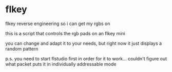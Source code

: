 # flkey
flkey reverse engineering so i can get my rgbs on


this is a script that controls the rgb pads on an flkey mini


you can change and adapt it to your needs, but right now it just displays a random pattern


p.s. you need to start flstudio first in order for it to work... couldn't figure out what packet puts it in individually addressable mode
